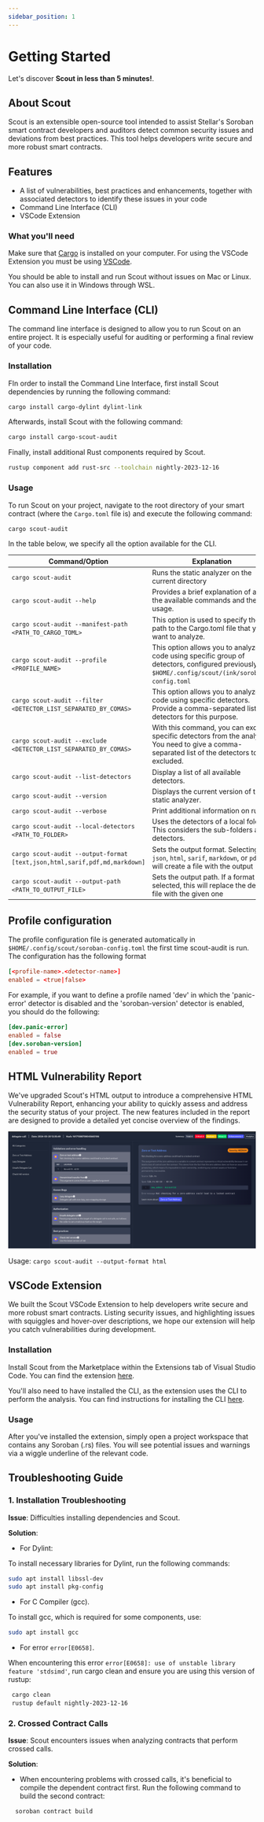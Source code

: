 ```yaml
---
sidebar_position: 1
---
```


# Getting Started

Let's discover **Scout in less than 5 minutes!**.

## About Scout

Scout is an extensible open-source tool intended to assist Stellar's Soroban smart contract developers and auditors detect common security issues and deviations from best practices. This tool helps developers write secure and more robust smart contracts.

## Features

- A list of vulnerabilities, best practices and enhancements, together with associated detectors to identify these issues in your code
- Command Line Interface (CLI)
- VSCode Extension

### What you'll need

Make sure that [Cargo](https://doc.rust-lang.org/cargo/getting-started/installation.html) is installed on your computer. For using the VSCode Extension you must be using [VSCode](https://code.visualstudio.com/).

You should be able to install and run Scout without issues on Mac or Linux. You can also use it in Windows through WSL.

## Command Line Interface (CLI)

The command line interface is designed to allow you to run Scout on an entire project. It is especially useful for auditing or performing a final review of your code.

### Installation

FIn order to install the Command Line Interface, first install Scout dependencies by running the following command:

```bash
cargo install cargo-dylint dylint-link
```

Afterwards, install Scout with the following command:

```bash
cargo install cargo-scout-audit
```

Finally, install additional Rust components required by Scout.

```bash
rustup component add rust-src --toolchain nightly-2023-12-16
```

### Usage

To run Scout on your project, navigate to the root directory of your smart contract (where the `Cargo.toml` file is) and execute the following command:

```bash
cargo scout-audit
```

In the table below, we specify all the option available for the CLI.

| Command/Option                                                             | Explanation                                                                                                                                        |
| -------------------------------------------------------------------------- | -------------------------------------------------------------------------------------------------------------------------------------------------- |
| `cargo scout-audit`                                                        | Runs the static analyzer on the current directory                                                                                                  |
| `cargo scout-audit --help`                                                 | Provides a brief explanation of all the available commands and their usage.                                                                        |
| `cargo scout-audit --manifest-path <PATH_TO_CARGO_TOML>`                   | This option is used to specify the path to the Cargo.toml file that you want to analyze.                                                           |
| `cargo scout-audit --profile <PROFILE_NAME>`                               | This option allows you to analyze code using specific group of detectors, configured previously on `$HOME/.config/scout/(ink/soroban)-config.toml` |
| `cargo scout-audit --filter <DETECTOR_LIST_SEPARATED_BY_COMAS>`            | This option allows you to analyze code using specific detectors. Provide a comma-separated list of detectors for this purpose.                     |
| `cargo scout-audit --exclude <DETECTOR_LIST_SEPARATED_BY_COMAS>`           | With this command, you can exclude specific detectors from the analysis. You need to give a comma-separated list of the detectors to be excluded.  |
| `cargo scout-audit --list-detectors`                                       | Display a list of all available detectors.                                                                                                         |
| `cargo scout-audit --version`                                              | Displays the current version of the static analyzer.                                                                                               |
| `cargo scout-audit --verbose`                                              | Print additional information on run                                                                                                                |
| `cargo scout-audit --local-detectors <PATH_TO_FOLDER>`                     | Uses the detectors of a local folder. This considers the sub-folders as detectors.                                                                 |
| `cargo scout-audit --output-format [text,json,html,sarif,pdf,md,markdown]` | Sets the output format. Selecting `json`, `html`, `sarif`, `markdown`, or `pdf` will create a file with the output                                 |
| `cargo scout-audit --output-path <PATH_TO_OUTPUT_FILE>`                    | Sets the output path. If a format was selected, this will replace the default file with the given one                                              |

## Profile configuration

The profile configuration file is generated automatically in `$HOME/.config/scout/soroban-config.toml` the first time scout-audit is run.
The configuration has the following format

```toml
[<profile-name>.<detector-name>]
enabled = <true|false>
```

For example, if you want to define a profile named 'dev' in which the 'panic-error' detector is disabled and the 'soroban-version' detector is enabled, you should do the following:

```toml
[dev.panic-error]
enabled = false
[dev.soroban-version]
enabled = true
```

## HTML Vulnerability Report

We've upgraded Scout's HTML output to introduce a comprehensive HTML Vulnerability Report, enhancing your ability to quickly assess and address the security status of your project. The new features included in the report are designed to provide a detailed yet concise overview of the findings.

![html](../static/img/html.png)

Usage: `cargo scout-audit --output-format html`

## VSCode Extension

We built the Scout VSCode Extension to help developers write secure and more robust smart contracts. Listing security issues, and highlighting issues with squiggles and hover-over descriptions, we hope our extension will help you catch vulnerabilities during development.

### Installation

Install Scout from the Marketplace within the Extensions tab of Visual Studio Code. You can find the extension [here](https://marketplace.visualstudio.com/items?itemName=CoinFabrik.scout-audit).

You'll also need to have installed the CLI, as the extension uses the CLI to perform the analysis. You can find instructions for installing the CLI [here](#command-line-interface-cli).

### Usage

After you've installed the extension, simply open a project workspace that contains any Soroban (.rs) files. You will see potential issues and warnings via a wiggle underline of the relevant code.


## Troubleshooting Guide

### 1. Installation Troubleshooting

**Issue**: Difficulties installing dependencies and Scout.

**Solution**:

- For Dylint:

To install necessary libraries for Dylint, run the following commands:

  ```bash
  sudo apt install libssl-dev
  sudo apt install pkg-config
  ```

- For C Compiler (gcc). 

To install gcc, which is required for some components, use:
  ```bash
  sudo apt install gcc
  ```

- For error `error[E0658]`. 

When encountering this error `error[E0658]: use of unstable library feature 'stdsimd'`, run cargo clean and ensure you are using this version of rustup:
```bash
 cargo clean
 rustup default nightly-2023-12-16
 ```

### 2. Crossed Contract Calls

**Issue**: Scout encounters issues when analyzing contracts that perform crossed calls.

**Solution**:

- When encountering problems with crossed calls, it's beneficial to compile the dependent contract first. Run the following command to build the second contract:

```bash
  soroban contract build
```



